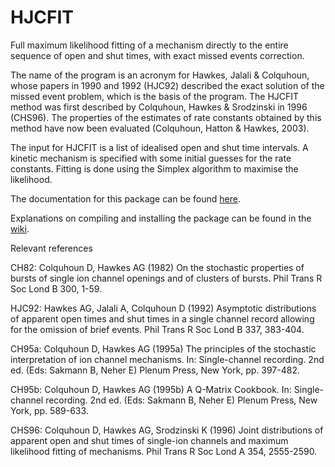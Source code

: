 HJCFIT
======

Full maximum likelihood fitting of a mechanism directly to the entire sequence of open and shut times, with exact missed events correction.

The name of the program is an acronym for Hawkes, Jalali & Colquhoun, whose papers in 1990 and 1992 (HJC92) described the exact solution of the missed event problem, which is the basis of the program.  The HJCFIT method was first described by Colquhoun, Hawkes & Srodzinski in 1996 (CHS96). The properties of the estimates of rate constants obtained by this method have now been evaluated (Colquhoun, Hatton & Hawkes, 2003).

The input for HJCFIT is a list of idealised open and shut time intervals.  A kinetic mechanism is specified with some initial guesses for the rate constants. Fitting is done using the Simplex algorithm to maximise the likelihood.


The documentation for this package can be found [here](http://ucl.github.io/dcprogs/index.html).

Explanations on compiling and installing the package can be found in the
[wiki](https://github.com/UCL/dcprogs/wiki).

Relevant references

CH82: Colquhoun D, Hawkes AG (1982) On the stochastic properties of bursts of single ion channel openings and of clusters of bursts. Phil Trans R Soc Lond B 300, 1-59.

HJC92: Hawkes AG, Jalali A, Colquhoun D (1992) Asymptotic distributions of apparent open times and shut times in a single channel record allowing for the omission of brief events. Phil Trans R Soc Lond B 337, 383-404.

CH95a: Colquhoun D, Hawkes AG (1995a) The principles of the stochastic interpretation of ion channel mechanisms. In: Single-channel recording. 2nd ed. (Eds: Sakmann B, Neher E) Plenum Press, New York, pp. 397-482.

CH95b: Colquhoun D, Hawkes AG (1995b) A Q-Matrix Cookbook. In: Single-channel recording. 2nd ed. (Eds: Sakmann B, Neher E) Plenum Press, New York, pp. 589-633.

CHS96: Colquhoun D, Hawkes AG, Srodzinski K (1996) Joint distributions of apparent open and shut times of single-ion channels and maximum likelihood fitting of mechanisms. Phil Trans R Soc Lond A 354, 2555-2590.
